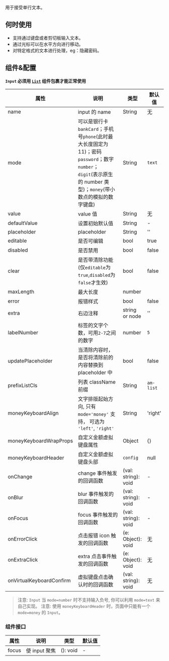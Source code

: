 
用于接受单行文本。

## 何时使用
- 支持通过键盘或者剪切板输入文本。
- 通过光标可以在水平方向进行移动。
- 对特定格式的文本进行处理，eg：隐藏密码。

## 组件&配置

**`Input` 必须用 [`List`]() 组件包裹才能正常使用**

| 属性 | 说明 | 类型 | 默认值| 
| ----|-----|------|------| 
| name    | input 的 name  | String |  无  |
| mode    | 可以是银行卡`bankCard`；手机号`phone`(此时最大长度固定为11)；密码`password`；数字`number`；`digit`(表示原生的 number 类型)；`money`(带小数点的模拟的数字键盘)  | String |  `text`  |
| value    | value 值  | String |  无  |
| defaultValue  | 设置初始默认值        | String |  -  |
| placeholder   | placeholder        | String | ''  |
| editable    | 是否可编辑        | bool |  true  |
| disabled    | 是否禁用        | bool |  false  |
| clear      |  是否带清除功能(仅`editable`为`true`,`disabled`为`false`才生效) | bool | false  |
| maxLength  |  最大长度      | number |  |
| error       | 报错样式        | bool |  false  |
| extra       | 右边注释   | string or node |  ''  |
| labelNumber  | 标签的文字个数，可用`2-7`之间的数字 | number | `5` |
| updatePlaceholder  | 当清除内容时，是否将清除前的内容替换到 placeholder 中 | bool |  false  |
| prefixListCls     |   列表 className 前缀      | String |  `am-list`  |
| moneyKeyboardAlign    | 文字排版起始方向, 只有 `mode='money'` 支持， 可选为 `'left'`, `'right'`       | String |  'right'  |
| moneyKeyboardWrapProps    | 自定义金额虚拟键盘属性  | Object | {} |
| moneyKeyboardHeader    | 自定义金额虚拟键盘头部  | `config` | null |
| onChange    | change 事件触发的回调函数 | (val: string): void |  -  |
| onBlur     | blur 事件触发的回调函数 | (val: string): void |   -  |
| onFocus    | focus 事件触发的回调函数 | (val: string): void |  -  |
| onErrorClick   | 点击报错 icon 触发的回调函数  | (e: Object): void |  无  |
| onExtraClick      | extra 点击事件触发的回调函数 | (e: Object): void |  无  |
| onVirtualKeyboardConfirm | 虚拟键盘点击确认时的回调函数 | (val: string): void |  无  |

> 注意: `Input` 当 `mode=number` 时不支持输入负号, 你可以利用 `mode=text` 来自己实现。
> 注意: 使用 `moneyKeyboardHeader` 时，页面中只能有一个 `mode=money` 的 `Input`。

### 组件接口

属性 | 说明 | 类型 | 默认值
----|-----|------|------
| focus | 使 input 聚焦  | (): void |  -  |
